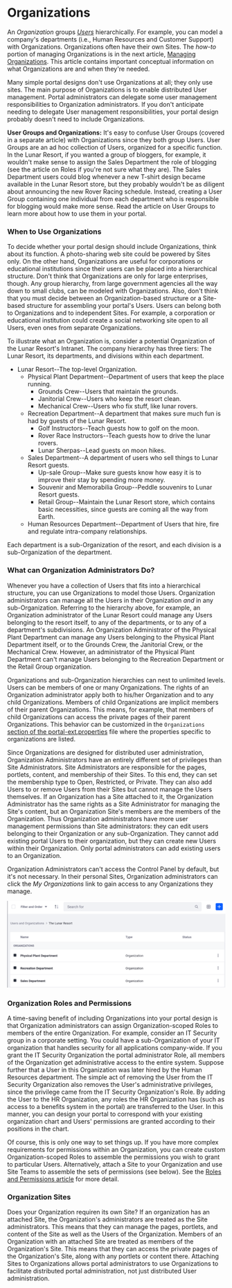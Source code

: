 # Organizations

An *Organization* groups [*Users*](/docs/7-2/user/-/knowledge_base/u/adding-editing-and-deleting-users) hierarchically. For example, you can model a company's departments (i.e., Human Resources and Customer Support) with Organizations. Organizations often have their own Sites. The *how-to* portion of managing Organizations is in the next article, [Managing Organizations](/docs/7-2/user/-/knowledge_base/u/managing-organizations). This article contains important conceptual information on what Organizations are and when they're needed.

Many simple portal designs don't use Organizations at all; they only use sites. The main purpose of Organizations is to enable distributed User management. Portal administrators can delegate some user management responsibilities to Organization administrators. If you don't anticipate needing to delegate User management responsibilities, your portal design probably doesn't need to include Organizations. 

**User Groups and Organizations:** It's easy to confuse User Groups (covered in a separate article) with Organizations since they both group Users. User Groups are an ad hoc collection of Users, organized for a specific function. In the Lunar Resort, if you wanted a group of bloggers, for example, it wouldn't make sense to assign the Sales Department the role of blogging (see the article on Roles if you're not sure what they are). The Sales Department users could blog whenever a new T-shirt design became available in the Lunar Resort store, but they probably wouldn't be as diligent about announcing the new Rover Racing schedule. Instead, creating a User Group containing one individual from each department who is responsible for blogging would make more sense. Read the article on User Groups to learn more about how to use them in your portal.

### When to Use Organizations

To decide whether your portal design should include Organizations, think about its function. A photo-sharing web site could be powered by Sites only. On the other hand, Organizations are useful for corporations or educational institutions since their users can be placed into a hierarchical structure. Don't think that Organizations are only for large enterprises, though. Any group hierarchy, from large government agencies all the way down to small clubs, can be modeled with Organizations. Also, don't think that you must decide between an Organization-based structure or a Site-based structure for assembling your portal's Users. Users can belong both to Organizations and to independent Sites. For example, a corporation or educational institution could create a social networking site open to all Users, even ones from separate Organizations. 

To illustrate what an Organization is, consider a potential Organization of the Lunar Resort's Intranet. The company hierarchy has three tiers: The Lunar Resort, its departments, and divisions within each department.

- Lunar Resort--The top-level Organization.
	- Physical Plant Department--Department of users that keep the place running.
		- Grounds Crew--Users that maintain the grounds.
		- Janitorial Crew--Users who keep the resort clean.
		- Mechanical Crew--Users who fix stuff, like lunar rovers.
	- Recreation Department--A department that makes sure much fun is had by guests of the Lunar Resort.
        - Golf Instructors--Teach guests how to golf on the moon.
        - Rover Race Instructors--Teach guests how to drive the lunar rovers.
        - Lunar Sherpas--Lead guests on moon hikes.
    - Sales Department--A department of users who sell things to Lunar Resort guests.
        - Up-sale Group--Make sure guests know how easy it is to improve their stay by spending more money.
        - Souvenir and Memorabilia Group--Peddle souvenirs to Lunar Resort guests.
        - Retail Group--Maintain the Lunar Resort store, which contains basic necessities, since guests are coming all the way from Earth.
    - Human Resources Department--Department of Users that hire, fire and regulate intra-company relationships.

Each department is a sub-Organization of the resort, and each division is a sub-Organization of the department.

### What can Organization Administrators Do?

Whenever you have a collection of Users that fits into a hierarchical structure, you can use Organizations to model those Users. Organization administrators can manage all the Users in their Organization *and* in any sub-Organization. Referring to the hierarchy above, for example, an Organization administrator of the Lunar Resort could manage any Users belonging to the resort itself, to any of the departments, or to any of a department's subdivisions. An Organization Administrator of the Physical Plant Department can manage any Users belonging to the Physical Plant Department itself, or to the Grounds Crew, the Janitorial Crew, or the Mechanical Crew. However, an administrator of the Physical Plant Department can't manage Users belonging to the Recreation Department or the Retail Group organization.

Organizations and sub-Organization hierarchies can nest to unlimited levels. Users can be members of one or many Organizations. The rights of an Organization administrator apply both to his/her Organization and to any child Organizations. Members of child Organizations are implicit members of their parent Organizations. This means, for example, that members of child Organizations can access the private pages of their parent Organizations. This behavior can be customized in the `Organizations` [section of the portal-ext.properties](https://docs.liferay.com/portal/7.2-latest/propertiesdoc/portal.properties.html#Organizations) file where the properties specific to organizations are listed. 

Since Organizations are designed for distributed user administration, Organization Administrators have an entirely different set of privileges than Site Administrators. Site Administrators are responsible for the pages, portlets, content, and membership of their Sites. To this end, they can set the membership type to Open, Restricted, or Private. They can also add Users to or remove Users from their Sites but cannot manage the Users themselves. If an Organization has a Site attached to it, the Organization Administrator has the same rights as a Site Administrator for managing the Site's content, but an Organization Site's members are the members of the Organization. Thus Organization administrators have more user management permissions than Site administrators: they can edit users belonging to their Organization or any sub-Organization. They cannot add existing portal Users to their organization, but they can create new Users within their Organization. Only portal administrators can add existing users to an Organization.

Organization Administrators can't access the Control Panel by default, but it's not necessary. In their personal Sites, Organization administrators can click the *My Organizations* link to gain access to any Organizations they manage.

![Figure 1: The My Organizations application lets Organization Administrators manage their organizations in their personal site.](./images/orgs-my-organizations.png)

### Organization Roles and Permissions

A time-saving benefit of including Organizations into your portal design is that Organization administrators can assign Organization-scoped Roles to members of the entire Organization. For example, consider an IT Security group in a corporate setting. You could have a sub-Organization of your IT organization that handles security for all applications company-wide. If you grant the IT Security Organization the portal administrator Role, all members of the Organization get administrative access to the entire system. Suppose further that a User in this Organization was later hired by the Human Resources department. The simple act of removing the User from the IT Security Organization also removes the User's administrative privileges, since the privilege came from the IT Security Organization's Role. By adding the User to the HR Organization, any roles the HR Organization has (such as access to a benefits system in the portal) are transferred to the User. In this manner, you can design your portal to correspond with your existing organization chart and Users' permissions are granted according to their positions in the chart.

Of course, this is only one way to set things up. If you have more complex requirements for permissions within an Organization, you can create custom Organization-scoped Roles to assemble the permissions you wish to grant to particular Users. Alternatively, attach a Site to your Organization and use Site Teams to assemble the sets of permissions (see below). See the [Roles and Permissions article](/docs/7-2/user/-/knowledge_base/u/roles-and-permissions) for more detail.

### Organization Sites

Does your Organization requiren its own Site? If an organization has an attached Site, the Organization's administrators are treated as the Site administrators. This means that they can manage the pages, portlets, and content of the Site as well as the Users of the Organization. Members of an Organization with an attached Site are treated as members of the Organization's Site. This means that they can access the private pages of the Organization's Site, along with any portlets or content there. Attaching Sites to Organizations allows portal administrators to use Organizations to facilitate distributed portal administration, not just distributed User administration. 

